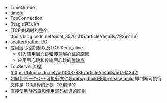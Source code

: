 * TimeQueue
 * [timefd](https://www.cnblogs.com/wenqiang/p/6698371.html)
* TcpConnection
 * [Nagle算法](h
 * [TCP关闭时的整个ttps://blog.csdn.net/sinat_35261315/article/details/79392116)
 * [scatter/gather I/O](https://blog.csdn.net/u012432778/article/details/47323805)
 * 应用层心跳机制以及TCP Keep_alive
   * 引入应用层心跳和传输层心跳的[原因](https://blog.csdn.net/bjrxyz/article/details/71076442)
   * 应用层心跳和传输层心跳的[优缺点](https://blog.csdn.net/chrisnotfound/article/details/80112736)
* TcpServer流程](https://blog.csdn.net/u010087886/article/details/50764342)
 * [如何判断一个C++可执行文件是debug build还是release build](https://blog.csdn.net/zhangzq86/article/details/80840927),即判断可执行文件是-O0编译的还是-O2编译的
 * [直接使用静态库和使用源码编译的区别](https://blog.csdn.net/qq_41786318/article/details/82115230) 
 * 
 
 
